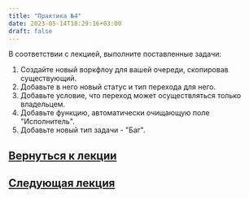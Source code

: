 ```yaml
---
title: "Практика №4"
date: 2023-05-14T18:29:16+03:00
draft: false
---
```

В соответствии с лекцией, выполните поставленные задачи:

1. Создайте новый воркфлоу для вашей очереди, скопировав существующий.
2. Добавьте в него новый статус и тип перехода для него.
3. Добавьте условие, что переход может осуществляться только владельцем.
4. Добавьте функцию, автоматически очищающую поле "Исполнитель".
5. Добавьте новый тип задачи - "Баг".

## [Вернуться к лекции](/лекции/лекция_8/)
## [Следующая лекция](/лекции/лекция_9/)
